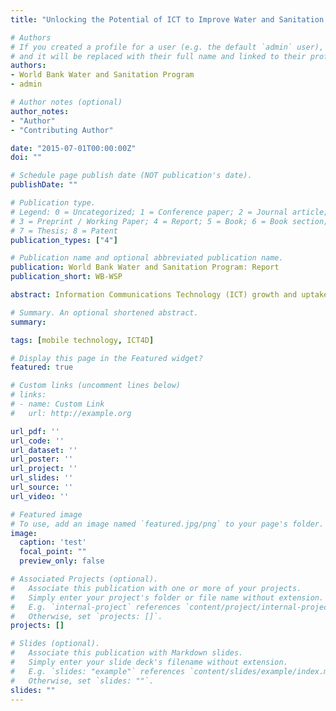 ```yaml
---
title: "Unlocking the Potential of ICT to Improve Water and Sanitation Services"

# Authors
# If you created a profile for a user (e.g. the default `admin` user), write the username (folder name) here
# and it will be replaced with their full name and linked to their profile.
authors:
- World Bank Water and Sanitation Program
- admin

# Author notes (optional)
author_notes:
- "Author"
- "Contributing Author"

date: "2015-07-01T00:00:00Z"
doi: ""

# Schedule page publish date (NOT publication's date).
publishDate: ""

# Publication type.
# Legend: 0 = Uncategorized; 1 = Conference paper; 2 = Journal article;
# 3 = Preprint / Working Paper; 4 = Report; 5 = Book; 6 = Book section;
# 7 = Thesis; 8 = Patent
publication_types: ["4"]

# Publication name and optional abbreviated publication name.
publication: World Bank Water and Sanitation Program: Report
publication_short: WB-WSP

abstract: Information Communications Technology (ICT) growth and uptake is changing the landscape of developing countries. Initial applications are showing how ICTs can further WASH goals and priorities, including increasing access, improving service delivery and improving governance. There already exists a substantial knowledge base on the use of ICTs for Development (ICT4D). However, too often the knowledge base focuses on the technological innovation itself, rather than how it can be embedded into sector management and governance systems. This study, therefore, aims to take stock and reflect on the findings from key ICT applications and experiences both in other sectors as well as in the WASH sector itself. By documenting and analyzing past successes, failures, enablers and barriers of the key applications and experiences, it is possible to significantly advance the areas of policy development, guidelines, implementation, and scale up of ICT in the WASH sector.

# Summary. An optional shortened abstract.
summary:

tags: [mobile technology, ICT4D]

# Display this page in the Featured widget?
featured: true

# Custom links (uncomment lines below)
# links:
# - name: Custom Link
#   url: http://example.org

url_pdf: ''
url_code: ''
url_dataset: ''
url_poster: ''
url_project: ''
url_slides: ''
url_source: ''
url_video: ''

# Featured image
# To use, add an image named `featured.jpg/png` to your page's folder.
image:
  caption: 'test'
  focal_point: ""
  preview_only: false

# Associated Projects (optional).
#   Associate this publication with one or more of your projects.
#   Simply enter your project's folder or file name without extension.
#   E.g. `internal-project` references `content/project/internal-project/index.md`.
#   Otherwise, set `projects: []`.
projects: []

# Slides (optional).
#   Associate this publication with Markdown slides.
#   Simply enter your slide deck's filename without extension.
#   E.g. `slides: "example"` references `content/slides/example/index.md`.
#   Otherwise, set `slides: ""`.
slides: ""
---
```

